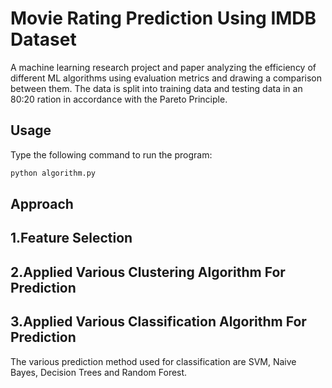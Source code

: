 # Movie Rating Prediction Using IMDB Dataset

A machine learning research project and paper analyzing the efficiency of different ML algorithms using evaluation metrics and drawing a comparison between them.
The data is split into training data and testing data in an 80:20 ration in accordance with the Pareto Principle.


## Usage
Type the following command to run the program:
```python
python algorithm.py
```
## Approach

## 1.Feature Selection

## 2.Applied Various Clustering Algorithm For Prediction

## 3.Applied Various Classification Algorithm For Prediction

The various prediction method used for classification are SVM, Naive Bayes, Decision Trees and Random Forest.

